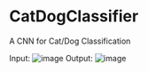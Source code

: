 # CatDogClassifier
A CNN for Cat/Dog Classification

Input:
![image](https://github.com/MNaumanShahid/CatDogClassifier/assets/133298903/15968989-b825-4f32-b9c1-e97fbac0035a)
Output:
![image](https://github.com/MNaumanShahid/CatDogClassifier/assets/133298903/e2956193-c080-4e0d-8951-b1e03c857c02)

